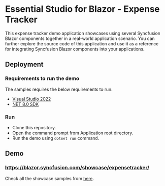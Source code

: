 # Essential Studio for Blazor - Expense Tracker

This expense tracker demo application showcases using several Syncfusion Blazor components together in a real-world application scenario. You can further explore the source code of this application and use it as a reference for integrating Syncfusion Blazor components into your applications.

## Deployment

### Requirements to run the demo

The samples requires the below requirements to run.

* [Visual Studio 2022](https://visualstudio.microsoft.com/vs/)
* [NET 8.0 SDK](https://dotnet.microsoft.com/download/dotnet/8.0)

### Run

* Clone this repository.
* Open the command prompt from Application root directory.
* Run the demo using `dotnet run` command.

## Demo

### <a href="https://blazor.syncfusion.com/showcase/expensetracker/" target="_blank">https://blazor.syncfusion.com/showcase/expensetracker/</a>

Check all the showcase samples from <a href="https://blazor.syncfusion.com/" target="_blank">here</a>.
